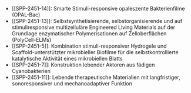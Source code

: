 - [[SPP-2451-14]]: Smarte Stimuli-responsive opaleszente Bakterienfilme (OPAL-Bac)
- [[SPP-2451-13]]: Selbstsynthetisierende, selbstorganisierende und auf stimuliresponsive multizelluläre Engineered Living Materials auf der Grundlage enzymatischer Polymerisationen auf Zelloberflächen (PolyCell-ELMs)
- [[SPP-2451-5]]: Kombination stimuli-responsiver Hydrogele und Scaffold-unterstützter mikrobieller Biofilme für die selbstkontrollierte katalytische Aktivität eines mikrobiellen Blatts
- [[SPP-2451-7]]: Konstruktion lebender Aktoren aus fädigen Cyanobakterien
- [[SPP-2451-11]]: Lebende therapeutische Materialien mit langfristiger, sonoresponsiver und mechanoadaptiver Funktion

